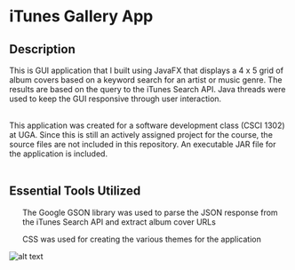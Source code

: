 # iTunes Gallery App

## Description
This is GUI application that I built using JavaFX that displays a 4 x 5 grid of album covers based on a keyword search for an artist or music genre. The results are based on the query to the iTunes Search API. Java threads were used to keep the GUI responsive through user interaction. <br><br> 

This application was created for a software development class (CSCI 1302) at UGA. Since this is still an actively assigned project for the course, the source files are not included in this repository. An executable JAR file for the application is included. <br><br>

## Essential Tools Utilized
<ul> The Google GSON library was used to parse the JSON response from the iTunes Search API and extract album cover URLs </ul>
<ul> CSS was used for creating the various themes for the application </ul>


![alt text](https://github.com/zehadialam/iTunes-Gallery/blob/main/demo/GalleryAppDemo.gif "Demo")
